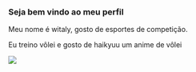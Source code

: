 ### Seja bem vindo ao meu perfil 

Meu nome é witaly, gosto de esportes de competição.

Eu treino vôlei e gosto de haikyuu um anime de vôlei

![](https://media1.tenor.com/m/rxM45kvEIakAAAAC/haikyuu.gif)
